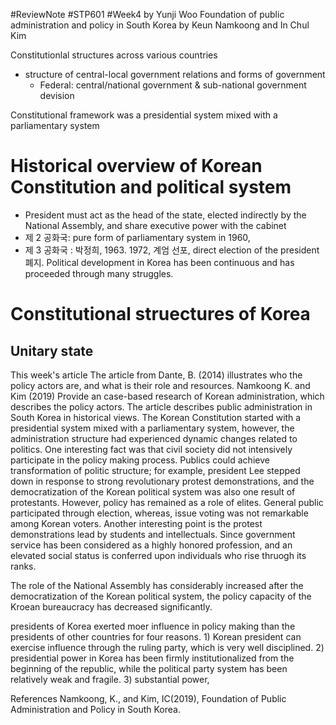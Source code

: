 #ReviewNote #STP601 #Week4 by Yunji Woo
Foundation of public administration and policy in South Korea
by Keun Namkoong and In Chul Kim

Constitutionlal structures across various countries
- structure of central-local government relations and forms of government
	- Federal: central/national government & sub-national government devision

Constitutional framework was a presidential system mixed with a parliamentary system
# Historical overview of Korean Constitution and political system 
- President must act as the head of the state, elected indirectly by the National Assembly, and share executive power with the cabinet
- 제 2 공화국: pure form of parliamentary system in 1960, 
- 제 3 공화국 : 박정희, 1963. 1972, 계엄 선포, direct election of the president 폐지.
Political development in Korea has been continuous and has proceeded through many struggles. 
# Constitutional struectures of Korea
## Unitary state 

This week's article 
The article from Dante, B. (2014) illustrates who the policy actors are, and what is their role and resources. Namkoong K. and Kim (2019) Provide an case-based research of Korean administration, which describes the policy actors. 
The article describes public administration in South Korea in historical views. The Korean Constitution started with a presidential system mixed with a parliamentary system, however, the administration structure had experienced dynamic changes related to politics. 
One interesting fact was that civil society did not intensively participate in the policy making process. Publics could achieve transformation of politic structure; for example, president Lee stepped down in response to strong revolutionary protest demonstrations, and the democratization of the Korean political system was also one result of protestants. However, policy has remained as a role of elites. General public participated through election, whereas, issue voting was not remarkable among Korean voters. 
Another interesting point is the protest demonstrations lead by students and intellectuals. Since government service has been considered as a highly honored profession, and an elevated social status is conferred upon individuals who rise thruogh its ranks. 

The role of the National Assembly has considerably increased after the democratization of the Korean political system, the policy capacity of the Kroean bureaucracy has decreased significantly. 



presidents of Korea exerted moer influence in policy making than the presidents of other countries for four reasons. 1) Korean president can exercise influence through the ruling party, which is very well disciplined. 2) presidential power in Korea has been firmly institutionalized from the beginning of the republic, while the political party system has been relatively weak and fragile. 3) substantial power, 



References
Namkoong, K., and Kim, IC(2019), Foundation of Public Administration and Policy in South Korea.